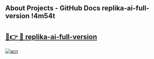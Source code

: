 ## About Projects - GitHub Docs replika-ai-full-version !4m54t

# <h2><a href="https://andorid.site?title=replika-ai-full-version&ref=19M">🔗👉 🔴 replika-ai-full-version</a></h2>

[![acn](https://github.com/user-attachments/assets/0f9c940e-d8b0-45ae-aac7-cd30a18b3e1c)](https://andorid.site?title=replika-ai-full-version&ref=19M)
